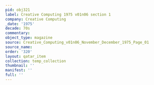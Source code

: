 ```yaml
---
pid: obj321
label: Creative Computing 1975 v01n06 section 1
company: Creative Computing
_date: '1975'
decade: 70s
commentary: 
object_type: magazine
source: Creative_Computing_v01n06_November_December_1975_Page_01
source_name: 
order: '320'
layout: qatar_item
collection: temp_collection
thumbnail: ''
manifest: ''
full: ''
---
```

